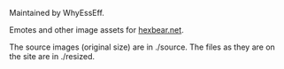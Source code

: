 Maintained by WhyEssEff.

Emotes and other image assets for [hexbear.net](hexbear.net). 

The source images (original size) are in ./source. The files as they are on the site are in ./resized.
